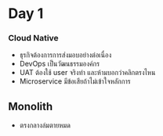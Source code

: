 # Day 1

### Cloud Native
- ธุรกิจต้องการการส่งมอบอย่างต่อเนื่อง
- DevOps เป็นวัฒนธรรมองค์กร
- UAT ต้องใช้ user จริงทำ และห้ามบอกว่าคลิกตรงไหน
- Microservice มีข้อเสียถ้าไม่เข้าใจหลักการ

## Monolith
- ตรงกลางล่มตายหมด
